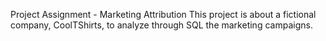 Project Assignment - Marketing Attribution
This project is about a fictional company, CoolTShirts, to analyze through SQL the marketing campaigns. 
